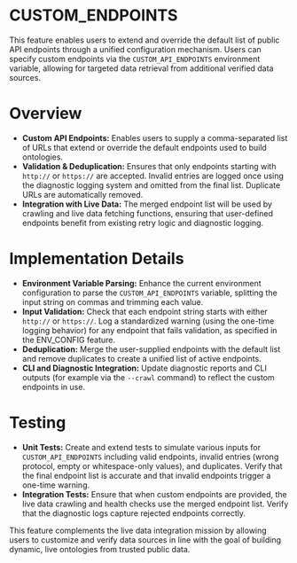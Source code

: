 # CUSTOM_ENDPOINTS

This feature enables users to extend and override the default list of public API endpoints through a unified configuration mechanism. Users can specify custom endpoints via the `CUSTOM_API_ENDPOINTS` environment variable, allowing for targeted data retrieval from additional verified data sources.

# Overview

- **Custom API Endpoints:** Enables users to supply a comma-separated list of URLs that extend or override the default endpoints used to build ontologies.
- **Validation & Deduplication:** Ensures that only endpoints starting with `http://` or `https://` are accepted. Invalid entries are logged once using the diagnostic logging system and omitted from the final list. Duplicate URLs are automatically removed.
- **Integration with Live Data:** The merged endpoint list will be used by crawling and live data fetching functions, ensuring that user-defined endpoints benefit from existing retry logic and diagnostic logging.

# Implementation Details

- **Environment Variable Parsing:** Enhance the current environment configuration to parse the `CUSTOM_API_ENDPOINTS` variable, splitting the input string on commas and trimming each value.
- **Input Validation:** Check that each endpoint string starts with either `http://` or `https://`. Log a standardized warning (using the one-time logging behavior) for any endpoint that fails validation, as specified in the ENV_CONFIG feature.
- **Deduplication:** Merge the user-supplied endpoints with the default list and remove duplicates to create a unified list of active endpoints.
- **CLI and Diagnostic Integration:** Update diagnostic reports and CLI outputs (for example via the `--crawl` command) to reflect the custom endpoints in use.

# Testing

- **Unit Tests:** Create and extend tests to simulate various inputs for `CUSTOM_API_ENDPOINTS` including valid endpoints, invalid entries (wrong protocol, empty or whitespace-only values), and duplicates. Verify that the final endpoint list is accurate and that invalid endpoints trigger a one-time warning.
- **Integration Tests:** Ensure that when custom endpoints are provided, the live data crawling and health checks use the merged endpoint list. Verify that the diagnostic logs capture rejected endpoints correctly.

This feature complements the live data integration mission by allowing users to customize and verify data sources in line with the goal of building dynamic, live ontologies from trusted public data.